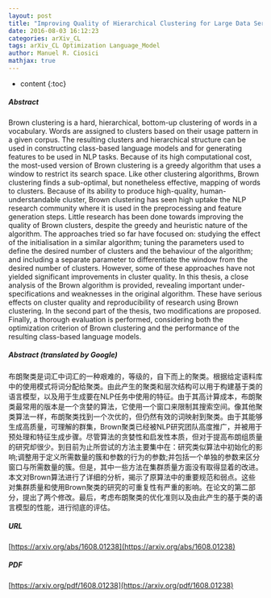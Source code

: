 ```yaml
---
layout: post
title: "Improving Quality of Hierarchical Clustering for Large Data Series"
date: 2016-08-03 16:12:23
categories: arXiv_CL
tags: arXiv_CL Optimization Language_Model
author: Manuel R. Ciosici
mathjax: true
---
```


* content
{:toc}

##### Abstract
Brown clustering is a hard, hierarchical, bottom-up clustering of words in a vocabulary. Words are assigned to clusters based on their usage pattern in a given corpus. The resulting clusters and hierarchical structure can be used in constructing class-based language models and for generating features to be used in NLP tasks. Because of its high computational cost, the most-used version of Brown clustering is a greedy algorithm that uses a window to restrict its search space. Like other clustering algorithms, Brown clustering finds a sub-optimal, but nonetheless effective, mapping of words to clusters. Because of its ability to produce high-quality, human-understandable cluster, Brown clustering has seen high uptake the NLP research community where it is used in the preprocessing and feature generation steps. Little research has been done towards improving the quality of Brown clusters, despite the greedy and heuristic nature of the algorithm. The approaches tried so far have focused on: studying the effect of the initialisation in a similar algorithm; tuning the parameters used to define the desired number of clusters and the behaviour of the algorithm; and including a separate parameter to differentiate the window from the desired number of clusters. However, some of these approaches have not yielded significant improvements in cluster quality. In this thesis, a close analysis of the Brown algorithm is provided, revealing important under-specifications and weaknesses in the original algorithm. These have serious effects on cluster quality and reproducibility of research using Brown clustering. In the second part of the thesis, two modifications are proposed. Finally, a thorough evaluation is performed, considering both the optimization criterion of Brown clustering and the performance of the resulting class-based language models.

##### Abstract (translated by Google)
布朗聚类是词汇中词汇的一种艰难的，等级的，自下而上的聚类。根据给定语料库中的使用模式将词分配给聚类。由此产生的聚类和层次结构可以用于构建基于类的语言模型，以及用于生成要在NLP任务中使用的特征。由于其高计算成本，布朗聚类最常用的版本是一个贪婪的算法，它使用一个窗口来限制其搜索空间。像其他聚类算法一样，布朗聚类找到一个次优的，但仍然有效的词映射到聚类。由于其能够生成高质量，可理解的群集，Brown聚类已经被NLP研究团队高度推广，并被用于预处理和特征生成步骤。尽管算法的贪婪性和启发性本质，但对于提高布朗组质量的研究却很少。到目前为止所尝试的方法主要集中在：研究类似算法中初始化的影响;调整用于定义所需数量的簇和参数的行为的参数;并包括一个单独的参数来区分窗口与所需数量的簇。但是，其中一些方法在集群质量方面没有取得显着的改进。本文对Brown算法进行了详细的分析，揭示了原算法中的重要规范和弱点。这些对集群质量和使用Brown聚类的研究的可重复性有严重的影响。在论文的第二部分，提出了两个修改。最后，考虑布朗聚类的优化准则以及由此产生的基于类的语言模型的性能，进行彻底的评估。

##### URL
[https://arxiv.org/abs/1608.01238](https://arxiv.org/abs/1608.01238)

##### PDF
[https://arxiv.org/pdf/1608.01238](https://arxiv.org/pdf/1608.01238)

